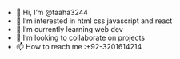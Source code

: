 - 👋 Hi, I’m @taaha3244
- 👀 I’m interested in html css javascript and react
- 🌱 I’m currently learning web dev
- 💞️ I’m looking to collaborate on projects
- 📫 How to reach me :+92-3201614214

<!---
taaha3244/taaha3244 is a ✨ special ✨ repository because its `README.md` (this file) appears on your GitHub profile.
You can click the Preview link to take a look at your changes.
--->
